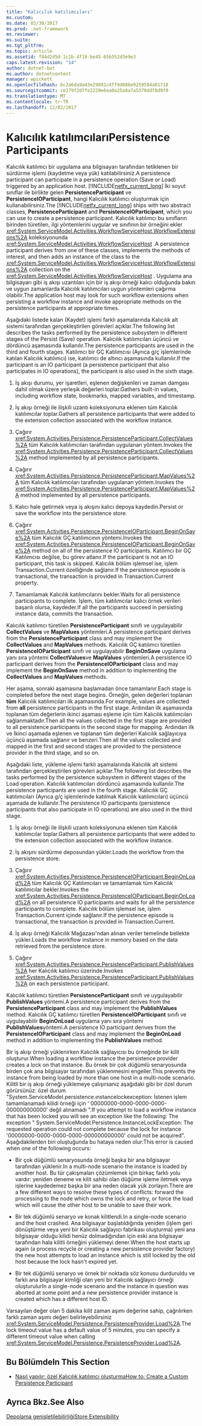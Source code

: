 ```yaml
---
title: "Kalıcılık katılımcıları"
ms.custom: 
ms.date: 03/30/2017
ms.prod: .net-framework
ms.reviewer: 
ms.suite: 
ms.tgt_pltfrm: 
ms.topic: article
ms.assetid: f84d2d5d-1c1b-4f19-be45-65b552d3e9e3
caps.latest.revision: "14"
author: dotnet-bot
ms.author: dotnetcontent
manager: wpickett
ms.openlocfilehash: bc2a6da9a43e29091c4ff9d086e9259594a01718
ms.sourcegitcommit: ce279f2d7fe2220e6ea0a25a8a7a5370ddf8d9f0
ms.translationtype: MT
ms.contentlocale: tr-TR
ms.lasthandoff: 12/02/2017
---
```

# <a name="persistence-participants"></a><span data-ttu-id="2a7d1-102">Kalıcılık katılımcıları</span><span class="sxs-lookup"><span data-stu-id="2a7d1-102">Persistence Participants</span></span>
<span data-ttu-id="2a7d1-103">Kalıcılık katılımcı bir uygulama ana bilgisayarı tarafından tetiklenen bir sürdürme işlemi (kaydetme veya yük) katılabilirsiniz.</span><span class="sxs-lookup"><span data-stu-id="2a7d1-103">A persistence participant can participate in a persistence operation (Save or Load) triggered by an application host.</span></span> <span data-ttu-id="2a7d1-104">[!INCLUDE[netfx_current_long](../../../includes/netfx-current-long-md.md)] İki soyut sınıflar ile birlikte gelen **PersistenceParticipant** ve **PersistenceIOParticipant**, hangi Kalıcılık katılımcı oluşturmak için kullanabilirsiniz.</span><span class="sxs-lookup"><span data-stu-id="2a7d1-104">The [!INCLUDE[netfx_current_long](../../../includes/netfx-current-long-md.md)] ships with two abstract classes, **PersistenceParticipant** and **PersistenceIOParticipant**, which you can use to create a persistence participant.</span></span> <span data-ttu-id="2a7d1-105">Kalıcılık katılımcı bu sınıfların birinden türetilen, ilgi yöntemlerini uygular ve sınıfının bir örneğini ekler <xref:System.ServiceModel.Activities.WorkflowServiceHost.WorkflowExtensions%2A> koleksiyonunda <xref:System.ServiceModel.Activities.WorkflowServiceHost> .</span><span class="sxs-lookup"><span data-stu-id="2a7d1-105">A persistence participant derives from one of these classes, implements the methods of interest, and then adds an instance of the class to the <xref:System.ServiceModel.Activities.WorkflowServiceHost.WorkflowExtensions%2A> collection on the <xref:System.ServiceModel.Activities.WorkflowServiceHost> .</span></span> <span data-ttu-id="2a7d1-106">Uygulama ana bilgisayarı gibi iş akışı uzantıları için bir iş akışı örneği kalıcı olduğunda bakın ve uygun zamanlarda Kalıcılık katılımcıları uygun yöntemleri çağırma olabilir.</span><span class="sxs-lookup"><span data-stu-id="2a7d1-106">The application host may look for such workflow extensions when persisting a workflow instance and invoke appropriate methods on the persistence participants at appropriate times.</span></span>  
  
 <span data-ttu-id="2a7d1-107">Aşağıdaki listede kalan (Kaydet) işlemi farklı aşamalarında Kalıcılık alt sistemi tarafından gerçekleştirilen görevleri açıklar.</span><span class="sxs-lookup"><span data-stu-id="2a7d1-107">The following list describes the tasks performed by the persistence subsystem in different stages of the Persist (Save) operation.</span></span> <span data-ttu-id="2a7d1-108">Kalıcılık katılımcıları üçüncü ve dördüncü aşamasında kullanılır.</span><span class="sxs-lookup"><span data-stu-id="2a7d1-108">The persistence participants are used in the third and fourth stages.</span></span> <span data-ttu-id="2a7d1-109">Katılımcı bir GÇ Katılımcısı (Ayrıca g/ç işlemlerinde katılan Kalıcılık katılımcı) ise, katılımcı de altıncı aşamasında kullanılır.</span><span class="sxs-lookup"><span data-stu-id="2a7d1-109">If the participant is an IO participant (a persistence participant that also participates in IO operations), the participant is also used in the sixth stage.</span></span>  
  
1.  <span data-ttu-id="2a7d1-110">İş akışı durumu, yer işaretleri, eşlenen değişkenleri ve zaman damgası dahil olmak üzere yerleşik değerleri toplar.</span><span class="sxs-lookup"><span data-stu-id="2a7d1-110">Gathers built-in values, including workflow state, bookmarks, mapped variables, and timestamp.</span></span>  
  
2.  <span data-ttu-id="2a7d1-111">İş akışı örneği ile ilişkili uzantı koleksiyonuna eklenen tüm Kalıcılık katılımcılar toplar.</span><span class="sxs-lookup"><span data-stu-id="2a7d1-111">Gathers all persistence participants that were added to the extension collection associated with the workflow instance.</span></span>  
  
3.  <span data-ttu-id="2a7d1-112">Çağırır <xref:System.Activities.Persistence.PersistenceParticipant.CollectValues%2A> tüm Kalıcılık katılımcıları tarafından uygulanan yöntem.</span><span class="sxs-lookup"><span data-stu-id="2a7d1-112">Invokes the <xref:System.Activities.Persistence.PersistenceParticipant.CollectValues%2A> method implemented by all persistence participants.</span></span>  
  
4.  <span data-ttu-id="2a7d1-113">Çağırır <xref:System.Activities.Persistence.PersistenceParticipant.MapValues%2A> tüm Kalıcılık katılımcıları tarafından uygulanan yöntem.</span><span class="sxs-lookup"><span data-stu-id="2a7d1-113">Invokes the <xref:System.Activities.Persistence.PersistenceParticipant.MapValues%2A> method implemented by all persistence participants.</span></span>  
  
5.  <span data-ttu-id="2a7d1-114">Kalıcı hale getirmek veya iş akışını kalıcı depoya kaydedin.</span><span class="sxs-lookup"><span data-stu-id="2a7d1-114">Persist or save the workflow into the persistence store.</span></span>  
  
6.  <span data-ttu-id="2a7d1-115">Çağırır <xref:System.Activities.Persistence.PersistenceIOParticipant.BeginOnSave%2A> tüm Kalıcılık GÇ katılımcının yöntemi.</span><span class="sxs-lookup"><span data-stu-id="2a7d1-115">Invokes the <xref:System.Activities.Persistence.PersistenceIOParticipant.BeginOnSave%2A> method on all of the persistence IO participants.</span></span> <span data-ttu-id="2a7d1-116">Katılımcı bir GÇ Katılımcısı değilse, bu görev atlanır.</span><span class="sxs-lookup"><span data-stu-id="2a7d1-116">If the participant is not an IO participant, this task is skipped.</span></span> <span data-ttu-id="2a7d1-117">Kalıcılık bölüm işlemsel ise, işlem Transaction.Current özelliğinde sağlanır.</span><span class="sxs-lookup"><span data-stu-id="2a7d1-117">If the persistence episode is transactional, the transaction is provided in Transaction.Current property.</span></span>  
  
7.  <span data-ttu-id="2a7d1-118">Tamamlamak Kalıcılık katılımcılarını bekler.</span><span class="sxs-lookup"><span data-stu-id="2a7d1-118">Waits for all persistence participants to complete.</span></span> <span data-ttu-id="2a7d1-119">İşlem, tüm katılımcılar kalıcı örnek verileri başarılı olursa, kaydeder.</span><span class="sxs-lookup"><span data-stu-id="2a7d1-119">If all the participants succeed in persisting instance data, commits the transaction.</span></span>  
  
 <span data-ttu-id="2a7d1-120">Kalıcılık katılımcı türetilen **PersistenceParticipant** sınıfı ve uygulayabilir **CollectValues** ve **MapValues** yöntemleri.</span><span class="sxs-lookup"><span data-stu-id="2a7d1-120">A persistence participant derives from the **PersistenceParticipant** class and may implement the **CollectValues** and **MapValues** methods.</span></span> <span data-ttu-id="2a7d1-121">Kalıcılık GÇ katılımcı türetilen **PersistenceIOParticipant** sınıfı ve uygulayabilir **BeginOnSave** uygulama yanı sıra yöntemi **CollectValues**ve **MapValues** yöntemleri.</span><span class="sxs-lookup"><span data-stu-id="2a7d1-121">A persistence IO participant derives from the **PersistenceIOParticipant** class and may implement the **BeginOnSave** method in addition to implementing the **CollectValues** and **MapValues** methods.</span></span>  
  
 <span data-ttu-id="2a7d1-122">Her aşama, sonraki aşamasına başlamadan önce tamamlanır.</span><span class="sxs-lookup"><span data-stu-id="2a7d1-122">Each stage is completed before the next stage begins.</span></span> <span data-ttu-id="2a7d1-123">Örneğin, gelen değerleri toplanan **tüm** Kalıcılık katılımcıları ilk aşamasında.</span><span class="sxs-lookup"><span data-stu-id="2a7d1-123">For example, values are collected from **all** persistence participants in the first stage.</span></span> <span data-ttu-id="2a7d1-124">Ardından ilk aşamasında toplanan tüm değerlerin ikinci aşaması eşleme için tüm Kalıcılık katılımcıları sağlanmaktadır.</span><span class="sxs-lookup"><span data-stu-id="2a7d1-124">Then all the values collected in the first stage are provided to all persistence participants in the second stage for mapping.</span></span> <span data-ttu-id="2a7d1-125">Ardından ilk ve İkinci aşamada eşlenen ve toplanan tüm değerleri Kalıcılık sağlayıcıya üçüncü aşamada sağlanır ve benzeri.</span><span class="sxs-lookup"><span data-stu-id="2a7d1-125">Then all the values collected and mapped in the first and second stages are provided to the persistence provider in the third stage, and so on.</span></span>  
  
 <span data-ttu-id="2a7d1-126">Aşağıdaki liste, yükleme işlemi farklı aşamalarında Kalıcılık alt sistemi tarafından gerçekleştirilen görevleri açıklar.</span><span class="sxs-lookup"><span data-stu-id="2a7d1-126">The following list describes the tasks performed by the persistence subsystem in different stages of the Load operation.</span></span> <span data-ttu-id="2a7d1-127">Kalıcılık katılımcıları dördüncü aşamasında kullanılır.</span><span class="sxs-lookup"><span data-stu-id="2a7d1-127">The persistence participants are used in the fourth stage.</span></span> <span data-ttu-id="2a7d1-128">Kalıcılık GÇ katılımcıları (Ayrıca g/ç işlemlerinde katılmak Kalıcılık katılımcıları) üçüncü aşamada de kullanılır.</span><span class="sxs-lookup"><span data-stu-id="2a7d1-128">The persistence IO participants (persistence participants that also participate in IO operations) are also used in the third stage.</span></span>  
  
1.  <span data-ttu-id="2a7d1-129">İş akışı örneği ile ilişkili uzantı koleksiyonuna eklenen tüm Kalıcılık katılımcılar toplar.</span><span class="sxs-lookup"><span data-stu-id="2a7d1-129">Gathers all persistence participants that were added to the extension collection associated with the workflow instance.</span></span>  
  
2.  <span data-ttu-id="2a7d1-130">İş akışını sürdürme deposundan yükler.</span><span class="sxs-lookup"><span data-stu-id="2a7d1-130">Loads the workflow from the persistence store.</span></span>  
  
3.  <span data-ttu-id="2a7d1-131">Çağırır <xref:System.Activities.Persistence.PersistenceIOParticipant.BeginOnLoad%2A> tüm Kalıcılık GÇ Katılımcıları ve tamamlamak tüm Kalıcılık katılımcılar bekler.</span><span class="sxs-lookup"><span data-stu-id="2a7d1-131">Invokes the <xref:System.Activities.Persistence.PersistenceIOParticipant.BeginOnLoad%2A> on all persistence IO participants and waits for all the persistence participants to complete.</span></span> <span data-ttu-id="2a7d1-132">Kalıcılık bölüm işlemsel ise, işlem Transaction.Current içinde sağlanır.</span><span class="sxs-lookup"><span data-stu-id="2a7d1-132">If the persistence episode is transactional, the transaction is provided in Transaction.Current.</span></span>  
  
4.  <span data-ttu-id="2a7d1-133">İş akışı örneği Kalıcılık Mağazası'ndan alınan veriler temelinde bellekte yükler.</span><span class="sxs-lookup"><span data-stu-id="2a7d1-133">Loads the workflow instance in memory based on the data retrieved from the persistence store.</span></span>  
  
5.  <span data-ttu-id="2a7d1-134">Çağırır <xref:System.Activities.Persistence.PersistenceParticipant.PublishValues%2A> her Kalıcılık katılımcı üzerinde.</span><span class="sxs-lookup"><span data-stu-id="2a7d1-134">Invokes <xref:System.Activities.Persistence.PersistenceParticipant.PublishValues%2A> on each persistence participant.</span></span>  
  
 <span data-ttu-id="2a7d1-135">Kalıcılık katılımcı türetilen **PersistenceParticipant** sınıfı ve uygulayabilir **PublishValues** yöntemi.</span><span class="sxs-lookup"><span data-stu-id="2a7d1-135">A persistence participant derives from the **PersistenceParticipant** class and may implement the **PublishValues** method.</span></span> <span data-ttu-id="2a7d1-136">Kalıcılık GÇ katılımcı türetilen **PersistenceIOParticipant** sınıfı ve uygulayabilir **BeginOnLoad** uygulama yanı sıra yöntemi **PublishValues**yöntemi.</span><span class="sxs-lookup"><span data-stu-id="2a7d1-136">A persistence IO participant derives from the **PersistenceIOParticipant** class and may implement the **BeginOnLoad** method in addition to implementing the **PublishValues** method.</span></span>  
  
 <span data-ttu-id="2a7d1-137">Bir iş akışı örneği yüklenirken Kalıcılık sağlayıcısı bu örneğinde bir kilit oluşturur.</span><span class="sxs-lookup"><span data-stu-id="2a7d1-137">When loading a workflow instance the persistence provider creates a lock on that instance.</span></span> <span data-ttu-id="2a7d1-138">Bu örnek bir çok düğümlü senaryosunda birden çok ana bilgisayar tarafından yüklenmesini engeller.</span><span class="sxs-lookup"><span data-stu-id="2a7d1-138">This prevents the instance from being loaded by more than one host in a multi-node scenario.</span></span> <span data-ttu-id="2a7d1-139">Kilitli bir iş akışı örneği yüklemeye çalışırsanız aşağıdaki gibi bir özel durum görürsünüz: özel durum "System.ServiceModel.persistence.ınstancelockexception: İstenen işlem tamamlanamadı kilidi örneği için ' 00000000-0000-0000-0000-000000000000' değil alınamadı ".</span><span class="sxs-lookup"><span data-stu-id="2a7d1-139">If you attempt to load a workflow instance that has been locked you will see an exception like the following: The exception " System.ServiceModel.Persistence.InstanceLockException: The requested operation could not complete because the lock for instance '00000000-0000-0000-0000-000000000000' could not be acquired".</span></span> <span data-ttu-id="2a7d1-140">Aşağıdakilerden biri oluştuğunda bu hataya neden olur:</span><span class="sxs-lookup"><span data-stu-id="2a7d1-140">This error is caused when one of the following occurs:</span></span>  
  
-   <span data-ttu-id="2a7d1-141">Bir çok düğümlü senaryosunda örneği başka bir ana bilgisayar tarafından yüklenir.</span><span class="sxs-lookup"><span data-stu-id="2a7d1-141">In a multi-node scenario the instance is loaded by another host.</span></span>  <span data-ttu-id="2a7d1-142">Bu tür çakışmaları çözümlemek için birkaç farklı yolu vardır: yeniden deneme ve kilit sahibi olan düğüme işleme iletmek veya işlerine kaydedemez başka bir ana neden olacak yük zorlayın.</span><span class="sxs-lookup"><span data-stu-id="2a7d1-142">There are a few different ways to resolve these types of conflicts: forward the processing to the node which owns the lock and retry, or force the load which will cause the other host to be unable to save their work.</span></span>  
  
-   <span data-ttu-id="2a7d1-143">Bir tek düğümlü senaryo ve konak kilitlendi.</span><span class="sxs-lookup"><span data-stu-id="2a7d1-143">In a single-node scenario and the host crashed.</span></span>  <span data-ttu-id="2a7d1-144">Ana bilgisayar başlatıldığında yeniden (işlem geri dönüştürme veya yeni bir Kalıcılık sağlayıcı fabrikası oluşturma) yeni ana bilgisayar olduğu kilidi henüz dolmadığından için eski ana bilgisayar tarafından hala kilitli örneğini yüklemeyi dener.</span><span class="sxs-lookup"><span data-stu-id="2a7d1-144">When the host starts up again (a process recycle or creating a new persistence provider factory) the new host attempts to load an instance which is still locked by the old host because the lock hasn't expired yet.</span></span>  
  
-   <span data-ttu-id="2a7d1-145">Bir tek düğümlü senaryo ve örnek bir noktada söz konusu durduruldu ve farklı ana bilgisayar kimliği olan yeni bir Kalıcılık sağlayıcı örneği oluşturulur</span><span class="sxs-lookup"><span data-stu-id="2a7d1-145">In a single-node scenario and the instance in question was aborted at some point and a new persistence provider instance is created which has a different host ID.</span></span>  
  
 <span data-ttu-id="2a7d1-146">Varsayılan değer olan 5 dakika kilit zaman aşımı değerine sahip, çağrılırken farklı zaman aşımı değeri belirleyebilirsiniz <xref:System.ServiceModel.Persistence.PersistenceProvider.Load%2A>.</span><span class="sxs-lookup"><span data-stu-id="2a7d1-146">The lock timeout value has a default value of 5 minutes, you can specify a different timeout value when calling <xref:System.ServiceModel.Persistence.PersistenceProvider.Load%2A>.</span></span>  
  
## <a name="in-this-section"></a><span data-ttu-id="2a7d1-147">Bu Bölümde</span><span class="sxs-lookup"><span data-stu-id="2a7d1-147">In This Section</span></span>  
  
-   [<span data-ttu-id="2a7d1-148">Nasıl yapılır: özel Kalıcılık katılımcı oluşturma</span><span class="sxs-lookup"><span data-stu-id="2a7d1-148">How to: Create a Custom Persistence Participant</span></span>](../../../docs/framework/windows-workflow-foundation/how-to-create-a-custom-persistence-participant.md)  
  
## <a name="see-also"></a><span data-ttu-id="2a7d1-149">Ayrıca Bkz.</span><span class="sxs-lookup"><span data-stu-id="2a7d1-149">See Also</span></span>  
 [<span data-ttu-id="2a7d1-150">Depolama genişletilebilirliği</span><span class="sxs-lookup"><span data-stu-id="2a7d1-150">Store Extensibility</span></span>](../../../docs/framework/windows-workflow-foundation/store-extensibility.md)
